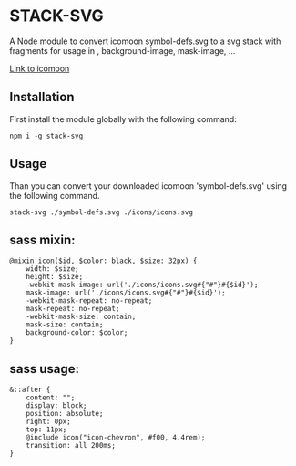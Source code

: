 # STACK-SVG

A Node module to convert icomoon symbol-defs.svg to a svg stack with fragments for usage in <img  src=''  />, background-image, mask-image, ...

[Link to icomoon](https://www.icomoon.io)

## Installation

First install the module globally with the following command:

    npm i -g stack-svg

## Usage

Than you can convert your downloaded icomoon 'symbol-defs.svg' using the following command.

    stack-svg ./symbol-defs.svg ./icons/icons.svg

## sass mixin:

    @mixin icon($id, $color: black, $size: 32px) {
        width: $size;
        height: $size;
        -webkit-mask-image: url('./icons/icons.svg#{"#"}#{$id}');
        mask-image: url('./icons/icons.svg#{"#"}#{$id}');
        -webkit-mask-repeat: no-repeat;
        mask-repeat: no-repeat;
        -webkit-mask-size: contain;
        mask-size: contain;
        background-color: $color;
    }

## sass usage:

    &::after {
        content: "";
        display: block;
        position: absolute;
        right: 0px;
        top: 11px;
        @include icon("icon-chevron", #f00, 4.4rem);
        transition: all 200ms;
    }
